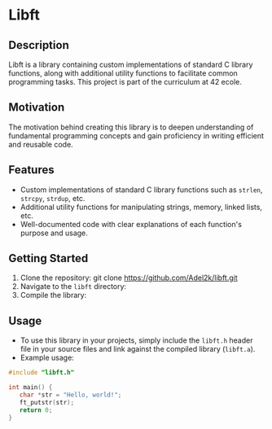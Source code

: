 # Libft

## Description
Libft is a library containing custom implementations of standard C library functions, along with additional utility functions to facilitate common programming tasks. This project is part of the curriculum at 42 ecole.

## Motivation
The motivation behind creating this library is to deepen understanding of fundamental programming concepts and gain proficiency in writing efficient and reusable code.

## Features
- Custom implementations of standard C library functions such as `strlen`, `strcpy`, `strdup`, etc.
- Additional utility functions for manipulating strings, memory, linked lists, etc.
- Well-documented code with clear explanations of each function's purpose and usage.

## Getting Started
1. Clone the repository:
   git clone https://github.com/Adel2k/libft.git
2. Navigate to the `libft` directory:
3. Compile the library:

## Usage
- To use this library in your projects, simply include the `libft.h` header file in your source files and link against the compiled library (`libft.a`).
- Example usage:
```c
#include "libft.h"

int main() {
   char *str = "Hello, world!";
   ft_putstr(str);
   return 0;
}
